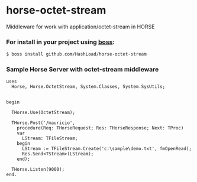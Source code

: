 # horse-octet-stream
Middleware for work with application/octet-stream in HORSE

### For install in your project using [boss](https://github.com/HashLoad/boss):
``` sh
$ boss install github.com/HashLoad/horse-octet-stream
```

### Sample Horse Server with octet-stream middleware
```delphi
uses
  Horse, Horse.OctetStream, System.Classes, System.SysUtils;


begin

  THorse.Use(OctetStream);

  THorse.Post('/mauricio',
    procedure(Req: THorseRequest; Res: THorseResponse; Next: TProc)
    var
      LStream: TFileStream;
    begin
      LStream := TFileStream.Create('c:\sample\demo.txt', fmOpenRead);
      Res.Send<TStream>(LStream);
    end);

  THorse.Listen(9000);
end.
```
